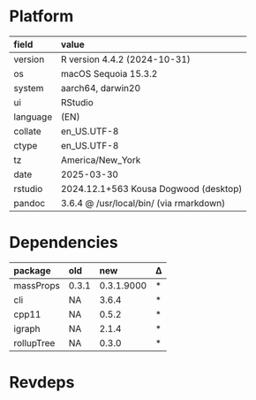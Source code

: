 # Platform

|field    |value                                   |
|:--------|:---------------------------------------|
|version  |R version 4.4.2 (2024-10-31)            |
|os       |macOS Sequoia 15.3.2                    |
|system   |aarch64, darwin20                       |
|ui       |RStudio                                 |
|language |(EN)                                    |
|collate  |en_US.UTF-8                             |
|ctype    |en_US.UTF-8                             |
|tz       |America/New_York                        |
|date     |2025-03-30                              |
|rstudio  |2024.12.1+563 Kousa Dogwood (desktop)   |
|pandoc   |3.6.4 @ /usr/local/bin/ (via rmarkdown) |

# Dependencies

|package    |old   |new        |Δ  |
|:----------|:-----|:----------|:--|
|massProps  |0.3.1 |0.3.1.9000 |*  |
|cli        |NA    |3.6.4      |*  |
|cpp11      |NA    |0.5.2      |*  |
|igraph     |NA    |2.1.4      |*  |
|rollupTree |NA    |0.3.0      |*  |

# Revdeps

